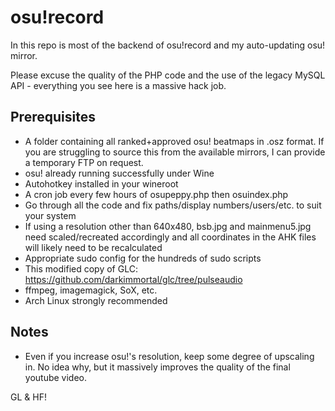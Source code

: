 osu!record
==========
In this repo is most of the backend of osu!record and my auto-updating osu! mirror.

Please excuse the quality of the PHP code and the use of the legacy MySQL API - everything you see here is a massive hack job.

Prerequisites
---
* A folder containing all ranked+approved osu! beatmaps in .osz format. If you are struggling to source this from the available mirrors, I can provide a temporary FTP on request.
* osu! already running successfully under Wine
* Autohotkey installed in your wineroot
* A cron job every few hours of osupeppy.php then osuindex.php
* Go through all the code and fix paths/display numbers/users/etc. to suit your system
* If using a resolution other than 640x480, bsb.jpg and mainmenu5.jpg need scaled/recreated accordingly and all coordinates in the AHK files will likely need to be recalculated
* Appropriate sudo config for the hundreds of sudo scripts
* This modified copy of GLC: https://github.com/darkimmortal/glc/tree/pulseaudio
* ffmpeg, imagemagick, SoX, etc.
* Arch Linux strongly recommended

Notes
---
* Even if you increase osu!'s resolution, keep some degree of upscaling in. No idea why, but it massively improves the quality of the final youtube video. 


GL & HF!